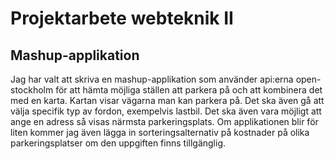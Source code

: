 # Projektarbete webteknik II
## Mashup-applikation

Jag har valt att skriva en mashup-applikation som använder api:erna open-stockholm för att hämta möjliga ställen att parkera på och att kombinera det med en karta. Kartan visar vägarna man kan parkera på. Det ska även gå att välja specifik typ av fordon, exempelvis lastbil. Det ska även vara möjligt att ange en adress så visas närmsta parkeringsplats. Om applikationen blir för liten kommer jag även lägga in sorteringsalternativ på kostnader på olika parkeringsplatser om den uppgiften finns tillgänglig.
